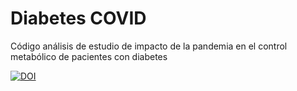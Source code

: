 # Diabetes COVID

Código análisis de estudio de impacto de la pandemia en el control metabólico de pacientes con diabetes

<a href="https://zenodo.org/badge/latestdoi/534165881"><img src="https://zenodo.org/badge/534165881.svg" alt="DOI"></a>
